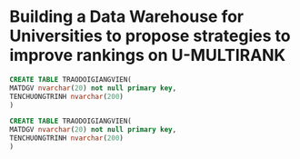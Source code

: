 # Building a Data Warehouse for Universities to propose strategies to improve rankings on U-MULTIRANK
```sql
CREATE TABLE TRAODOIGIANGVIEN(
MATDGV nvarchar(20) not null primary key,
TENCHUONGTRINH nvarchar(200)
)

CREATE TABLE TRAODOIGIANGVIEN(
MATDGV nvarchar(20) not null primary key,
TENCHUONGTRINH nvarchar(200)
)
